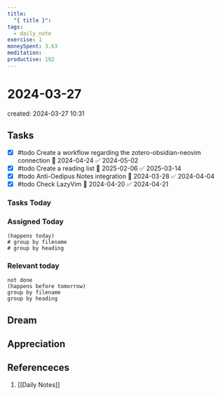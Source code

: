 ```yaml
---
title:
  "{ title }": 
tags:
  - daily_note
exercise: 1
moneySpent: 3.63
meditation:
productive: 192
---
```

# 2024-03-27
created: 2024-03-27 10:31

## Tasks
- [x] #todo Create a workflow regarding the zotero-obsidian-neovim connection 🛫 2024-04-24 ✅ 2024-05-02
- [x] #todo Create a reading list 🛫 2025-02-06 ✅ 2025-03-14
- [x] #todo Anti-Oedipus Notes integration 🛫 2024-03-28 ✅ 2024-04-04
- [x] #todo Check LazyVim 🛫 2024-04-20 ✅ 2024-04-21

### Tasks Today

### Assigned Today
```tasks
(happens today)
# group by filename
# group by heading
```

### Relevant today
```tasks
not done
(happens before tomorrow)
group by filename
group by heading
```

## Dream

## Appreciation

## Referenceces
1.  [[Daily Notes]]
